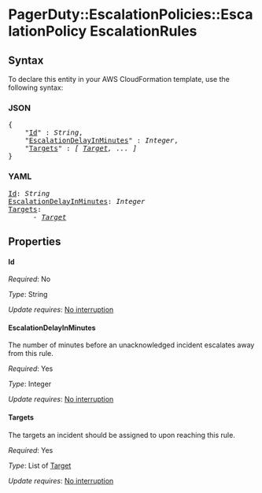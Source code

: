 # PagerDuty::EscalationPolicies::EscalationPolicy EscalationRules

## Syntax

To declare this entity in your AWS CloudFormation template, use the following syntax:

### JSON

<pre>
{
    "<a href="#id" title="Id">Id</a>" : <i>String</i>,
    "<a href="#escalationdelayinminutes" title="EscalationDelayInMinutes">EscalationDelayInMinutes</a>" : <i>Integer</i>,
    "<a href="#targets" title="Targets">Targets</a>" : <i>[ <a href="target.md">Target</a>, ... ]</i>
}
</pre>

### YAML

<pre>
<a href="#id" title="Id">Id</a>: <i>String</i>
<a href="#escalationdelayinminutes" title="EscalationDelayInMinutes">EscalationDelayInMinutes</a>: <i>Integer</i>
<a href="#targets" title="Targets">Targets</a>: <i>
      - <a href="target.md">Target</a></i>
</pre>

## Properties

#### Id

_Required_: No

_Type_: String

_Update requires_: [No interruption](https://docs.aws.amazon.com/AWSCloudFormation/latest/UserGuide/using-cfn-updating-stacks-update-behaviors.html#update-no-interrupt)

#### EscalationDelayInMinutes

The number of minutes before an unacknowledged incident escalates away from this rule.

_Required_: Yes

_Type_: Integer

_Update requires_: [No interruption](https://docs.aws.amazon.com/AWSCloudFormation/latest/UserGuide/using-cfn-updating-stacks-update-behaviors.html#update-no-interrupt)

#### Targets

The targets an incident should be assigned to upon reaching this rule.

_Required_: Yes

_Type_: List of <a href="target.md">Target</a>

_Update requires_: [No interruption](https://docs.aws.amazon.com/AWSCloudFormation/latest/UserGuide/using-cfn-updating-stacks-update-behaviors.html#update-no-interrupt)

